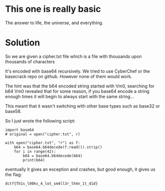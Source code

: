 # This one is really basic

The answer to life, the universe, and everything.

# Solution

So we are given a cipher.txt file which is a file with thousands upon thousands of characters

It's encoded with base64 recursively. We tried to use CyberChef or the basecrack repo on github. However none of them would work.

The hint was that the b64 encoded string started with Vm0, searching for b64 Vm0 revealed that for some reason, if you base64 encode a string enough times it will begin to always start with the same string...

This meant that it wasn't switching with other base types such as base32 or base58.

So I just wrote the following script:
```
import base64
# original = open("cipher.txt", r)

with open("cipher.txt", "r") as f:
	b64 = base64.b64decode(f.read()).strip()
	for i in range(42):
		b64 = base64.b64decode(b64)
		print(b64)
```

eventually it gives an exception and crashes, but good enough, it gives us the flag:

`dctf{Th1s_l00ks_4_lot_sm4ll3r_th4n_1t_d1d}`